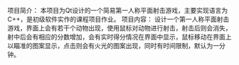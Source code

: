 项目简介：
    本项目为Qt设计的一个简易第一人称平面射击游戏，主要实现语言为C++，是初级软件实作的课程项目作业。
项目内容：
    设计一个第一人称平面射击游戏，界面上会有若干个动物出现，使用鼠标对动物进行射击，射击后则会消失，射中后会有相应的分数增加，会有实时得分情况在界面中显示，鼠标移动在界面上以瞄准的图案显示，点击则会有火光的图案出现，同时有时间限制，默认为一分钟。